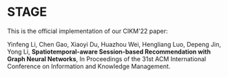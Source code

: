 # STAGE
This is the official implementation of our CIKM'22 paper:  

Yinfeng Li, Chen Gao, Xiaoyi Du, Huazhou Wei, Hengliang Luo, Depeng Jin, Yong Li, **Spatiotemporal-aware Session-based Recommendation with Graph Neural Networks**, In Proceedings of the 31st ACM International Conference on Information and Knowledge Management.

